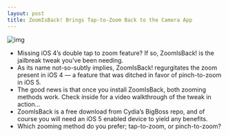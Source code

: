 ```yaml
---
layout: post
title: ZoomIsBack! Brings Tap-to-Zoom Back to the Camera App
---
```

![img](http://media.idownloadblog.com/wp-content/uploads/2011/10/ZoomIsBack.png)
* Missing iOS 4’s double tap to zoom feature? If so, ZoomIsBack! is the jailbreak tweak you’ve been needing.
* As its name not-so-subtly implies, ZoomIsBack! regurgitates the zoom present in iOS 4 — a feature that was ditched in favor of pinch-to-zoom in iOS 5.
* The good news is that once you install ZoomIsBack, both zooming methods work. Check inside for a video walkthrough of the tweak in action…
* ZoomIsBack is a free download from Cydia’s BigBoss repo, and of course you will need an iOS 5 enabled device to yield any benefits.
* Which zooming method do you prefer; tap-to-zoom, or pinch-to-zoom?

